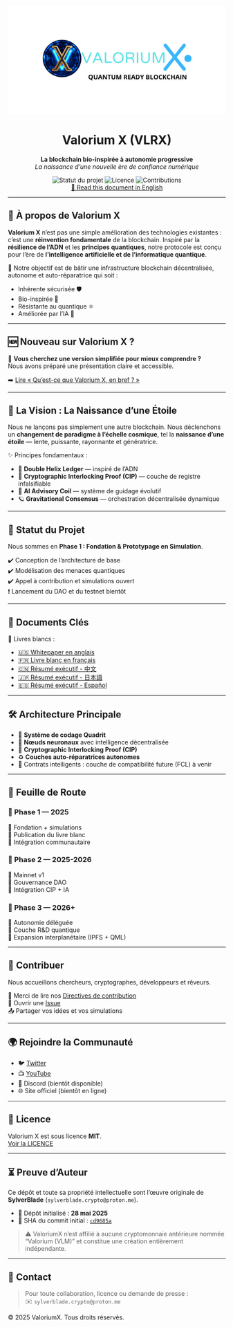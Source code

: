 <p align="center">
  <img src="https://raw.githubusercontent.com/SylverbladeX/ValoriumX/main/pictures/vlrx-logo-min.jpg" alt="Logo Valorium X" width="600"/>
</p>

<h1 align="center">Valorium X (VLRX)</h1>
<p align="center">
  <strong>La blockchain bio-inspirée à autonomie progressive</strong><br />
  <em>La naissance d’une nouvelle ère de confiance numérique</em>
</p>

<p align="center">
  <img src="https://img.shields.io/badge/Status-En%20Développement-blue" alt="Statut du projet">
  <img src="https://img.shields.io/badge/License-MIT-green" alt="Licence">
  <img src="https://img.shields.io/badge/Contributions-Bienvenue-brightgreen" alt="Contributions">
  <br>
  <a href="https://github.com/SylverbladeX/ValoriumX/blob/main/readme.md">📘 Read this document in English</a>
</p>

---

## 🧬 À propos de Valorium X

**Valorium X** n’est pas une simple amélioration des technologies existantes : c’est une **réinvention fondamentale** de la blockchain. Inspiré par la **résilience de l’ADN** et les **principes quantiques**, notre protocole est conçu pour l’ère de **l’intelligence artificielle et de l’informatique quantique**.

🎯 Notre objectif est de bâtir une infrastructure blockchain décentralisée, autonome et auto-réparatrice qui soit :
- Inhérente sécurisée 🛡️  
- Bio-inspirée 🌱  
- Résistante au quantique ⚛️  
- Améliorée par l’IA 🤖

---

## 🆕 Nouveau sur Valorium X ?

📘 **Vous cherchez une version simplifiée pour mieux comprendre ?**  
Nous avons préparé une présentation claire et accessible.

➡️ [Lire « Qu’est-ce que Valorium X, en bref ? »](newbie-fr.md)

---

## 🌟 La Vision : La Naissance d’une Étoile

Nous ne lançons pas simplement une autre blockchain. Nous déclenchons un **changement de paradigme à l’échelle cosmique**, tel la **naissance d’une étoile** — lente, puissante, rayonnante et génératrice.

✨ Principes fondamentaux :
- 🧬 **Double Helix Ledger** — inspiré de l’ADN  
- 🔐 **Cryptographic Interlocking Proof (CIP)** — couche de registre infalsifiable  
- 🧠 **AI Advisory Coil** — système de guidage évolutif  
- 🪐 **Gravitational Consensus** — orchestration décentralisée dynamique

---

## 🚀 Statut du Projet

Nous sommes en **Phase 1 : Fondation & Prototypage en Simulation**.

✔️ Conception de l’architecture de base  
✔️ Modélisation des menaces quantiques  
✔️ Appel à contribution et simulations ouvert  
❗ Lancement du DAO et du testnet bientôt

---

## 📖 Documents Clés

📄 Livres blancs :  
- [🇺🇸 Whitepaper en anglais](https://github.com/SylverbladeX/ValoriumX/blob/main/whitepapers/whitepaper.md)  
- [🇫🇷 Livre blanc en français](https://github.com/SylverbladeX/ValoriumX/blob/main/whitepapers/whitepaper-fr.md)  
- [🇨🇳 Résumé exécutif - 中文](https://github.com/SylverbladeX/ValoriumX/blob/main/whitepapers/whitepaper-ch.md)  
- [🇯🇵 Résumé exécutif - 日本語](https://github.com/SylverbladeX/ValoriumX/blob/main/whitepapers/whitepaper-Ja.md)  
- [🇪🇸 Résumé exécutif - Español](https://github.com/SylverbladeX/ValoriumX/blob/main/whitepapers/whitepaper-es.md)

---

## 🛠️ Architecture Principale

- 🧬 **Système de codage Quadrit**  
- 🧠 **Nœuds neuronaux** avec intelligence décentralisée  
- 🔐 **Cryptographic Interlocking Proof (CIP)**  
- ♻️ **Couches auto-réparatrices autonomes**  
- 🔗 Contrats intelligents : couche de compatibilité future (FCL) à venir

---

## 📅 Feuille de Route

### 📍 Phase 1 — 2025  
🔹 Fondation + simulations  
🔹 Publication du livre blanc  
🔹 Intégration communautaire

### 🚀 Phase 2 — 2025-2026  
🔹 Mainnet v1  
🔹 Gouvernance DAO  
🔹 Intégration CIP + IA

### 🧠 Phase 3 — 2026+  
🔹 Autonomie déléguée  
🔹 Couche R&D quantique  
🔹 Expansion interplanétaire (IPFS + QML)

---

## 🤝 Contribuer

Nous accueillons chercheurs, cryptographes, développeurs et rêveurs.

📝 Merci de lire nos [Directives de contribution](https://github.com/SylverbladeX/ValoriumX/blob/main/CONTRIBUTING.md)  
🐛 Ouvrir une [Issue](https://github.com/SylverbladeX/ValoriumX/issues)  
📤 Partager vos idées et vos simulations

---

## 🌍 Rejoindre la Communauté

- 🐦 [Twitter](https://twitter.com/ValoriumX)  
- 📺 [YouTube](https://youtube.com/ValoriumX)  
- 💬 Discord (bientôt disponible)  
- 🌐 Site officiel (bientôt en ligne)

---

## 🔏 Licence

Valorium X est sous licence **MIT**.  
[Voir la LICENCE](https://github.com/SylverbladeX/ValoriumX/blob/main/LICENSE)

---

## ⏳ Preuve d’Auteur

Ce dépôt et toute sa propriété intellectuelle sont l’œuvre originale de **SylverBlade** (`sylverblade.crypto@proton.me`).

- 📅 Dépôt initialisé : **28 mai 2025**  
- 🔗 SHA du commit initial : [`cd9685a`](https://github.com/SylverbladeX/ValoriumX/commit/cd9685a8e3866763ad1e9e36d442155e7d55abaa)

> ⚠️ ValoriumX n’est affilié à aucune cryptomonnaie antérieure nommée “Valorium (VLM)” et constitue une création entièrement indépendante.

<!-- Timestamp (ISO 8601): 2025-05-28T23:31:32-04:00 -->

---

## 📩 Contact

> Pour toute collaboration, licence ou demande de presse :  
> ✉️ `sylverblade.crypto@proton.me`

© 2025 ValoriumX. Tous droits réservés.
